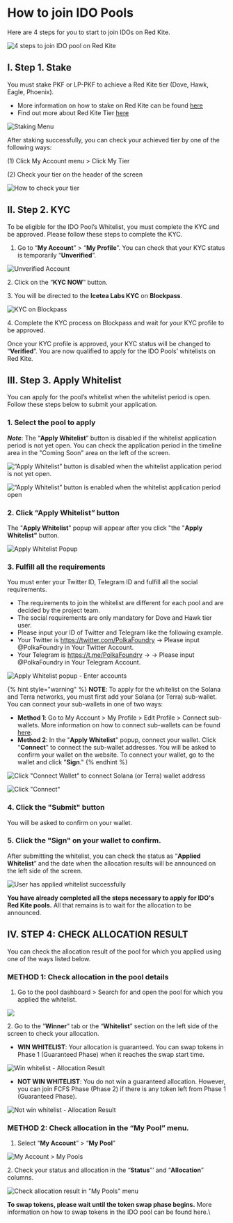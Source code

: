 # How to join IDO Pools

Here are 4 steps for you to start to join IDOs on Red Kite.

![4 steps to join IDO pool on Red Kite](../.gitbook/assets/Screenshot\_41.png)

## **I. Step 1. Stake**

You must stake PKF or LP-PKF to achieve a Red Kite tier (Dove, Hawk, Eagle, Phoenix).

* More information on how to stake on Red Kite can be found [here](https://redkite-faq.polkafoundry.com/staking/overview)
* Find out more about Red Kite Tier [here](https://medium.com/polkafoundry/aug-21-new-tier-policy-updates-for-red-kite-launchpad-2ac617ad81be)

![Staking Menu](<../.gitbook/assets/image (15).png>)

After staking successfully, you can check your achieved tier by one of the following ways:

&#x20;      (1) Click My Account menu > Click My Tier

&#x20;      (2) Check your tier on the header of the screen

![How to check your tier](<../.gitbook/assets/image (19).png>)

## **II. Step 2. KYC**

To be eligible for the IDO Pool’s Whitelist, you must complete the KYC and be approved. Please follow these steps to complete the KYC.

1. Go to “**My Account**” > “**My Profile**”. You can check that your KYC status is temporarily “**Unverified**”.

![Unverified Account](<../.gitbook/assets/image (6).png>)

2\. Click on the “**KYC NOW**” button.

3\. You will be directed to the **Icetea Labs KYC** on **Blockpass**.

![KYC on Blockpass](<../.gitbook/assets/image (9).png>)

4\. Complete the KYC process on Blockpass and wait for your KYC profile to be approved.

Once your KYC profile is approved, your KYC status will be changed to “**Verified**”. You are now qualified to apply for the IDO Pools’ whitelists on Red Kite.

## **III. Step 3. Apply Whitelist**

You can apply for the pool’s whitelist when the whitelist period is open. Follow these steps below to submit your application.

### **1. Select the pool to apply**&#x20;

_**Note**_: The “**Apply Whitelist**” button is disabled if the whitelist application period is not yet open. You can check the application period in the timeline area in the "Coming Soon" area on the left of the screen.

![“Apply Whitelist” button is disabled when the whitelist application period is not yet open.](<../.gitbook/assets/image (4).png>)

![“Apply Whitelist” button is enabled when the whitelist application period open](<../.gitbook/assets/image (11).png>)

### **2.      Click “Apply Whitelist” button**

The "**Apply Whitelist**" popup will appear after you click "the "**Apply Whitelist"** button.&#x20;

![Apply Whitelist Popup](<../.gitbook/assets/image (14).png>)

### **3.      Fulfill all the requirements**

You must enter your Twitter ID, Telegram ID and fulfill all the social requirements.

* The requirements to join the whitelist are different for each pool and are decided by the project team.
* The social requirements are only mandatory for Dove and Hawk tier user.
* Please input your ID of Twitter and Telegram like the following example.
* Your Twitter is https://twitter.com/PolkaFoundry -> Please input @PolkaFoundry in Your Twitter Account.
* Your Telegram is https://t.me/PolkaFoundry -> -> Please input @PolkaFoundry in Your Telegram Account.

![Apply Whitelist popup - Enter accounts](<../.gitbook/assets/image (13).png>)

{% hint style="warning" %}
**NOTE**: To apply for the whitelist on the Solana and Terra networks, you must first add your Solana (or Terra) sub-wallet. You can connect your sub-wallets in one of two ways:

* **Method 1**: Go to My Account > My Profile > Edit Profile > Connect sub-wallets. More information on how to connect sub-wallets can be found [here](https://redkite-faq.polkafoundry.com/my-account/my-profile#3.-connect-sub-wallets).&#x20;
* **Method 2**: In the "**Apply Whitelist**" popup, connect your wallet. Click "**Connect**" to connect the sub-wallet addresses. You will be asked to confirm your wallet on the website. To connect your wallet, go to the wallet and click "**Sign**."
{% endhint %}

![Click "Connect Wallet" to connect Solana (or Terra) wallet address](../.gitbook/assets/Screenshot\_20.png)

![Click "Connect"](../.gitbook/assets/Screenshot\_16.png)

### **4. Click the "Submit" button**

You will be asked to confirm on your wallet.

### **5. Click the "Sign" on your wallet to confirm.**

After submitting the whitelist, you can check the status as “**Applied Whitelist**” and the date when the allocation results will be announced on the left side of the screen.

![User has applied whitelist successfully](<../.gitbook/assets/image (22).png>)

**You have already completed all the steps necessary to apply for IDO's Red Kite pools.** All that remains is to wait for the allocation to be announced.

## **IV. STEP 4: CHECK ALLOCATION RESULT**

You can check the allocation result of the pool for which you applied using one of the ways listed below.

### **METHOD 1: Check allocation in the pool details**

1. Go to the pool dashboard > Search for and open the pool for which you applied the whitelist.

![](<../.gitbook/assets/image (10).png>)

2\. Go to the “**Winner**” tab or the “**Whitelist**” section on the left side of the screen to check your allocation.

* **WIN WHITELIST**: Your allocation is guaranteed. You can swap tokens in Phase 1 (Guaranteed Phase) when it reaches the swap start time.

![Win whitelist - Allocation Result](<../.gitbook/assets/image (5).png>)

* **NOT WIN WHITELIST**: You do not win a guaranteed allocation. However, you can join FCFS Phase (Phase 2) if there is any token left from Phase 1 (Guaranteed Phase).

![Not win whitelist - Allocation Result](<../.gitbook/assets/image (20).png>)

### **METHOD 2: Check allocation in the “My Pool” menu.**

1. Select “**My Account**” > “**My Pool**”

![My Account > My Pools](<../.gitbook/assets/image (17).png>)

&#x20; 2\. Check your status and allocation in the “**Status**”’ and “**Allocation**” columns.

&#x20;

![Check allocation result in "My Pools" menu](<../.gitbook/assets/image (21).png>)

**To swap tokens, please wait until the token swap phase begins.** More information on how to swap tokens in the IDO pool can be found here.\
